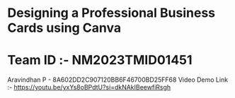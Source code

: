 # Designing a Professional Business Cards using Canva
# Team ID :- NM2023TMID01451
Aravindhan P - 8A602DD2C907120BB6F46700BD25FF68
Video Demo Link :- https://youtu.be/yxYs8oBPdtU?si=dkNAkIBeewfiRsgh

